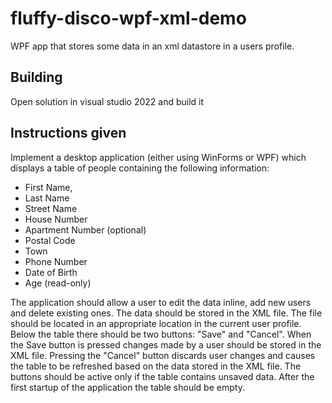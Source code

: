 # fluffy-disco-wpf-xml-demo

WPF app that stores some data in an xml datastore in a users profile.

## Building

Open solution in visual studio 2022 and build it


## Instructions given

Implement a desktop application (either using WinForms or WPF) which displays a table of people containing the following information:

- First Name,
- Last Name
- Street Name
- House Number
- Apartment Number (optional)
- Postal Code
- Town
- Phone Number
- Date of Birth
- Age (read-only)

The application should allow a user to edit the data inline, add new users and delete existing ones. The data should be stored in the XML
file. The file should be located in an appropriate location in the current user profile. Below the table there should be two buttons: "Save" and "Cancel".  When the Save button is pressed changes made by a user should be stored in the XML file. Pressing the "Cancel" button discards user changes and causes the table to be refreshed based on the data stored in the XML file. The buttons should be active only if the table contains unsaved data. After the first startup of the application the table should be empty.

